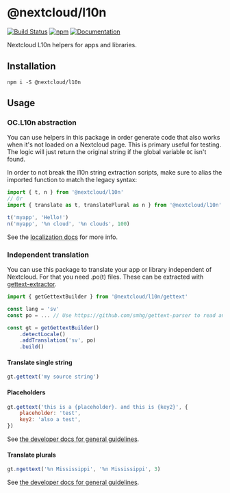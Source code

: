 <!--
  - SPDX-FileCopyrightText: 2019 Nextcloud GmbH and Nextcloud contributors
  - SPDX-License-Identifier: GPL-3.0-or-later
-->
# @nextcloud/l10n

[![Build Status](https://img.shields.io/github/actions/workflow/status/nextcloud-libraries/nextcloud-l10n/node.yml?branch=master)](https://github.com/nextcloud-libraries/nextcloud-l10n/actions/workflows/node.yml)
[![npm](https://img.shields.io/npm/v/@nextcloud/l10n.svg)](https://www.npmjs.com/package/@nextcloud/l10n)
[![Documentation](https://img.shields.io/badge/Documentation-online-brightgreen)](https://nextcloud.github.io/nextcloud-l10n/)

Nextcloud L10n helpers for apps and libraries.

## Installation

```
npm i -S @nextcloud/l10n
```

## Usage

### OC.L10n abstraction

You can use helpers in this package in order generate code that also works when it's not loaded on a Nextcloud page. This is primary useful for testing. The logic will just return the original string if the global variable `OC` isn't found.

In order to not break the l10n string extraction scripts, make sure to alias the imported function to match the legacy syntax:

```js
import { t, n } from '@nextcloud/l10n'
// Or
import { translate as t, translatePlural as n } from '@nextcloud/l10n'

t('myapp', 'Hello!')
n('myapp', '%n cloud', '%n clouds', 100)
```

See the [localization docs](https://docs.nextcloud.com/server/stable/developer_manual/basics/front-end/l10n.html) for more info.

### Independent translation

You can use this package to translate your app or library independent of Nextcloud. For that you need .po(t) files. These can be extracted with [gettext-extractor](https://github.com/lukasgeiter/gettext-extractor).

```js
import { getGettextBuilder } from '@nextcloud/l10n/gettext'

const lang = 'sv'
const po = ... // Use https://github.com/smhg/gettext-parser to read and convert your .po(t) file

const gt = getGettextBuilder()
    .detectLocale()
    .addTranslation('sv', po)
    .build()
```

#### Translate single string

```js
gt.gettext('my source string')
```

#### Placeholders

```js
gt.gettext('this is a {placeholder}. and this is {key2}', {
    placeholder: 'test',
    key2: 'also a test',
})
```

See [the developer docs for general guidelines](https://docs.nextcloud.com/server/stable/developer_manual/basics/front-end/l10n.html).

#### Translate plurals

```js
gt.ngettext('%n Mississippi', '%n Mississippi', 3)
```

See [the developer docs for general guidelines](https://docs.nextcloud.com/server/stable/developer_manual/basics/front-end/l10n.html).
